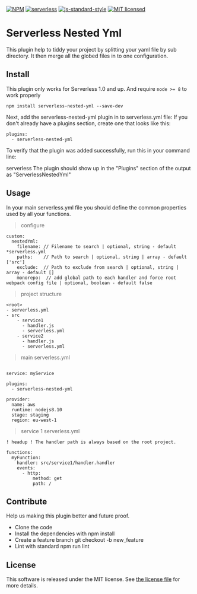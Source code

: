 [![NPM](https://img.shields.io/npm/v/serverless-nested-yml.svg)](https://www.npmjs.com/package/serverless-nested-yml)
[![serverless](http://public.serverless.com/badges/v3.svg)](http://www.serverless.com)
[![js-standard-style](https://img.shields.io/badge/code%20style-standard-brightgreen.svg)](http://standardjs.com)
[![MIT licensed](https://img.shields.io/badge/license-MIT-blue.svg)](https://raw.githubusercontent.com/hyperium/hyper/master/LICENSE)

# Serverless Nested Yml

This plugin help to tiddy your project by splitting your yaml file by sub directory.
It then merge all the globed files in to one configuration.

## Install
This plugin only works for Serverless 1.0 and up. And require `node >= 8` to work properly
 
`npm install serverless-nested-yml --save-dev`

Next, add the serverless-nested-yml plugin in to serverless.yml file: If you don't already have a plugins section, create one that looks like this:

```
plugins:
  - serverless-nested-yml
```

To verify that the plugin was added successfully, run this in your command line:

serverless
The plugin should show up in the "Plugins" section of the output as "ServerlessNestedYml"

## Usage
In your main serverless.yml file you should define the common properties used by all your functions.

> configure
```
custom:
  nestedYml:
    filename: // Filename to search | optional, string - default *serverless.yml
    paths:    // Path to search | optional, string | array - default ['src']
    exclude:  // Path to exclude from search | optional, string | array - default []
    monorepo:  // add global path to each handler and force root webpack config file | optional, boolean - default false
```

> project structure

```
<root>
- serverless.yml
- src
    - service1
      - handler.js
      - serverless.yml
    - service2
      - handler.js
      - serverless.yml
```

> main serverless.yml
```

service: myService

plugins:
  - serverless-nested-yml
  
provider:
  name: aws
  runtime: nodejs8.10
  stage: staging
  region: eu-west-1
```

> service 1 serverless.yml

`! headup ! The handler path is always based on the root project.`

```
functions:
  myFunction:
    handler: src/service1/handler.handler
    events:
      - http:
          method: get
          path: /
```

## Contribute
Help us making this plugin better and future proof.

* Clone the code
* Install the dependencies with npm install
* Create a feature branch git checkout -b new_feature
* Lint with standard npm run lint

## License
This software is released under the MIT license. See [the license file](LICENSE) for more details.
